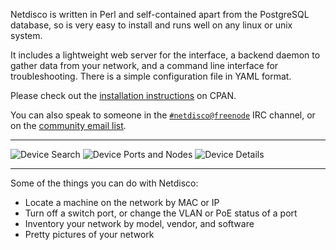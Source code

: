 Netdisco is written in Perl and self-contained apart from the PostgreSQL
database, so is very easy to install and runs well on any linux or unix
system.

It includes a lightweight web server for the interface, a backend daemon to
gather data from your network, and a command line interface for
troubleshooting. There is a simple configuration file in YAML format.

Please check out the [installation
instructions](https://metacpan.org/pod/App::Netdisco) on CPAN.

You can also speak to someone in the
[`#netdisco@freenode`](https://webchat.freenode.net/?randomnick=1&prompt=1&channels=%23netdisco)
IRC channel, or on the [community email
list](https://lists.sourceforge.net/lists/listinfo/netdisco-users).

---

![Device Search](https://raw.githubusercontent.com/netdisco/upstream-sources/master/screenshots/nd2-shot-2.png|width=200)
![Device Ports and Nodes](https://raw.githubusercontent.com/netdisco/upstream-sources/master/screenshots/nd2-shot-1.png|width=200px)
![Device Details](https://raw.githubusercontent.com/netdisco/upstream-sources/master/screenshots/nd2-shot-3.png|width=200px)

---

Some of the things you can do with Netdisco:

* Locate a machine on the network by MAC or IP
* Turn off a switch port, or change the VLAN or PoE status of a port
* Inventory your network by model, vendor, and software
* Pretty pictures of your network
